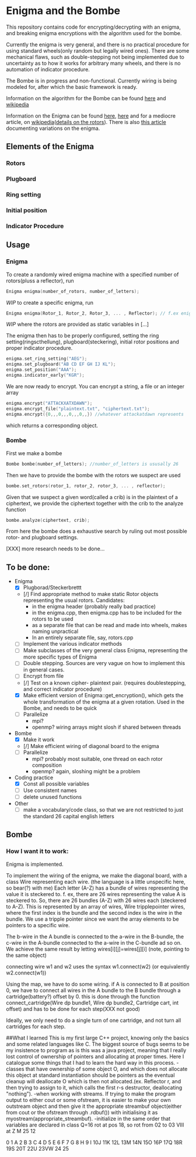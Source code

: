 # Enigma and the Bombe
This repository contains code for encrypting/decrypting with an enigma, and breaking enigma encryptions with the algorithm used for the bombe.

Currently the enigma is very general, and there is no practical procedure for using standard wheels(only random but legally wired ones). There are some mechanical flaws, such as double-stepping not being implemented due to uncertainty as to how it works for arbitrary many wheels, and there is no automation of indicator procedure.

The Bombe is in progress and non-functional. Currently wiring is being modeled for, after which the basic framework is ready.

Information on the algorithm for the Bombe can be found [here](http://www.ellsbury.com/bombe1.htm) and [wikipedia](https://en.wikipedia.org/wiki/Bombe)

Information on the Enigma can be found [here](http://users.telenet.be/d.rijmenants/en/enigmatech.htm), [here](https://plus.maths.org/content/exploring-enigma) and for a mediocre article, on [wikipedia](https://en.wikipedia.org/wiki/Enigma_machine)([details on the rotors](https://en.wikipedia.org/wiki/Enigma_rotor_details)). There is also [this article](http://www.intelligenia.org/downloads/enigvar2.pdf) documenting variations on the enigma.

## Elements of the Enigma
### Rotors
### Plugboard
### Ring setting
### Initial position
### Indicator Procedure


## Usage

### Enigma
To create a randomly wired enigma machine with a specified number of rotors(pluss a reflector), run
```c++
Enigma enigma(number_of_rotors, number_of_letters);
```
*WIP* to create a specific enigma, run
```c++
Enigma enigma(Rotor_1, Rotor_2, Rotor_3, ... , Reflector); // f.ex enigma(IV, VI, I, R);
```
*WIP* where the rotors are provided as static variables in [...]

The enigma then has to be properly configured, setting the ring setting(ringscthellung), plugboard(steckering), initial rotor positions and proper indicator procedure.
```c++
enigma.set_ring_setting("AEG");
enigma.set_plugboard("AB CD EF GH IJ KL");
enigma.set_position("AAA");
enigma.indicator_early("KGR");
```
We are now ready to encrypt. You can encrypt a string, a file or an integer array
```c++
enigma.encrypt("ATTACKXATXDAWN");
enigma.encrypt_file("plaintext.txt", "ciphertext.txt");
enigma.encrypt({0,,,0,,,0,,,0,,}) //whatever attackatdawn represents
```
which returns a corresponding object.
### Bombe
First we make a bombe
```c++
Bombe bombe(number_of_letters); //number_of_letters is ususally 26
```
Then we have to provide the bombe with the rotors we suspect are used
```c++
bombe.set_rotors(rotor_1, rotor_2, rotor_3, ... , reflector);
```
Given that we suspect a given word(called a crib) is in the plaintext of a ciphertext, we provide the ciphertext together with the crib to the analyze function
```c++
bombe.analyze(ciphertext, crib);
```
From here the bombe does a exhaustive search by ruling out most possible rotor- and plugboard settings.

[XXX] more research needs to be done...

## To be done:
* Enigma
  - [x] Plugborad/Steckerbrettt
  - [/] Find appropriate method to make static Rotor objects representing the usual rotors.
     Candidates:
    * in the enigma header (probably really bad practice)
    * in the enigma.cpp, then enigma.cpp has to be included for the rotors to be used
    * as a separate file that can be read and made into wheels, makes naming unpractical
    * In an entirely separate file, say, rotors.cpp
  - [ ] Implement the various indicator methods
  - [ ] Make subclasses of the very general class Enigma, representing the more specific types of Enigma
  - [ ] Double stepping. Sources are very vague on how to implement this in general cases.
  - [ ] Encrypt from file
  - [/] Test on a known cipher- plaintext pair. (requires doublestepping, and correct indicator procedure)
  - [x] Make efficient version of Enigma::get_encryption(),  which gets the whole transformation of the enigma at a given rotation. Used in the Bombe, and needs to be quick
  - [ ] Parallelize
      * mpi?
      * openmp? wiring arrays might slosh if shared between threads
* Bombe
  - [x] Make it work
  - [/] Make efficient wiring of diagonal board to the enigma
  - [ ] Parallelize
      * mpi? probably most suitable, one thread on each rotor composition
      * openmp? again, sloshing might be a problem
* Coding practice
  - [x] Const all possible variables
  - [ ] Use consistent names
  - [ ] delete unused functions
* Other
  - [ ] make a vocabulary/code class, so that we are not restricted to just the standard 26 capital english letters
## Bombe

### How I want it to work:
Enigma is implemented.

To implement the wiring of the enigma, we make the diagonal board, with
a class Wire representing each wire.
(the language is a little unspecific here, so bear(?) with me)
Each letter (A-Z) has a bundle of wires representing the value it is steckered to.
f. ex, there are 26 wires representing the value A is steckered to.
So, there are 26 bundles (A-Z) with 26 wires each (steckered to A-Z).
This is represented by an array of wires, Wire tripplepointer wires, where the first index is the bundle
and the second index is the wire in the bundle. We use a tripple pointer since we
want the array elements to be pointers to a specific wire.

The b-wire in the A bundle is connected to the a-wire in the B-bundle, the c-wire
in the A-bundle connected to the a-wire in the C-bundle ad so on. We achieve the
same result by letting wires[i][j]=wires[j][i] (note, pointing to the same object)

connecting wire w1 and w2 uses the syntax w1.connect(w2)
(or equivalently w2.connect(w1))

Using the map, we have to do some wiring. if A is connected to B at position
0, we have to connect all wires in the A bundle to the B bundle through a
cartridge(battery?) offset by 0. this is done through the function
connect_cartridge(Wire dp bundle1, Wire  dp bundle2, Cartridge cart, int offset)
and has to be done for each step(XXX not good)

Ideally, we only need to do a single turn of one cartridge, and not turn all
cartridges for each step.

##What I learned
This is my first large C++ project, knowing only the basics and some related languages like C. The biggest source of bugs seems to be my insistence to program as is this was a java project, meaning that I really lost control of ownership of pointers and allocating at proper times. Here I catalogue some things that I had to learn the hard way in this process.
-classes that have ownership of some object O, and which does not allocate this object at standard instantiation should be pointers as the eventual cleanup will deallocate O which is then not allocated.(ex. Reflector r, and then trying to assign to it, which calls the first r-s destructor, deallocating "nothing").
-when working with streams. If trying to make the program output to either cout or some ofstream, it is easier to make your own outstream object and then give it the appropriate streambuf object(either from cout or the ofstream through .rdbuf()) with initialising it as myostream(appropriate_streambuf).
-initialize in the same order that variables are declared in class
Q=16
rot at pos 18, so rot from 02 to 03
VIII at Z  M
        25 12

0
1 A
2 B
3 C
4 D
5 E
6 F
7 G
8 H
9 I
10J
11K
12L
13M
14N
15O
16P
17Q
18R
19S
20T
22U
23VW
24
25
